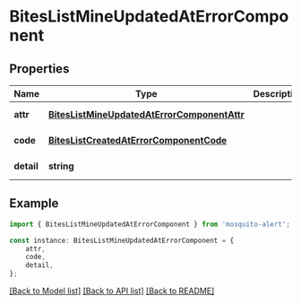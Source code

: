 # BitesListMineUpdatedAtErrorComponent


## Properties

Name | Type | Description | Notes
------------ | ------------- | ------------- | -------------
**attr** | [**BitesListMineUpdatedAtErrorComponentAttr**](BitesListMineUpdatedAtErrorComponentAttr.md) |  | [default to undefined]
**code** | [**BitesListCreatedAtErrorComponentCode**](BitesListCreatedAtErrorComponentCode.md) |  | [default to undefined]
**detail** | **string** |  | [default to undefined]

## Example

```typescript
import { BitesListMineUpdatedAtErrorComponent } from 'mosquito-alert';

const instance: BitesListMineUpdatedAtErrorComponent = {
    attr,
    code,
    detail,
};
```

[[Back to Model list]](../README.md#documentation-for-models) [[Back to API list]](../README.md#documentation-for-api-endpoints) [[Back to README]](../README.md)

